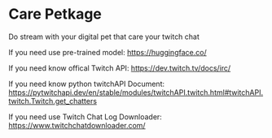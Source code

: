 # Care Petkage
Do stream with your digital pet that care your twitch chat  

If you need use pre-trained model: https://huggingface.co/

If you need know offical Twitch API: https://dev.twitch.tv/docs/irc/  

If you need know python twitchAPI Document: https://pytwitchapi.dev/en/stable/modules/twitchAPI.twitch.html#twitchAPI.twitch.Twitch.get_chatters


If you need use Twitch Chat Log Downloader: https://www.twitchchatdownloader.com/  


